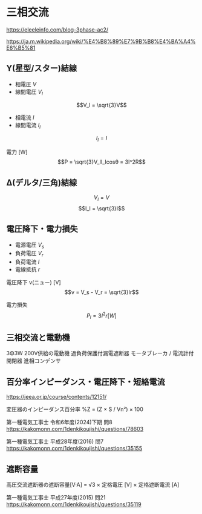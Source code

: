 # 三相交流

https://eleeleinfo.com/blog-3phase-ac2/

https://ja.m.wikipedia.org/wiki/%E4%B8%89%E7%9B%B8%E4%BA%A4%E6%B5%81

## Y(星型/スター)結線
- 相電圧 $V$
- 線間電圧 $V_l$
  
$$V_l = \sqrt{3}V$$

- 相電流 $I$
- 線間電流 $I_l$

$$I_l = I$$

電力 [W]
$$P = \sqrt{3}V_lI_lcosθ = 3I^2R$$


## Δ(デルタ/三角)結線
$$V_l = V$$
$$I_l = \sqrt{3}I$$


## 電圧降下・電力損失
- 電源電圧 $V_s$
- 負荷電圧 $V_r$
- 負荷電流 $I$
- 電線抵抗 $r$

電圧降下 ν(ニュー) [V]
$$ν = V_s - V_r = \sqrt{3}Ir$$

電力損失
$$P_l = 3I^2r [W]$$


## 三相交流と電動機
3Φ3W 200V供給の電動機
過負荷保護付漏電遮断器
モータブレーカ / 電流計付開閉器
進相コンデンサ

## 百分率インピーダンス・電圧降下・短絡電流

https://jeea.or.jp/course/contents/12151/

変圧器のインピーダンス百分率
%Z = (Z × S / Vn²) × 100

第一種電気工事士 令和6年度(2024)下期 問8
https://kakomonn.com/1denkikoujishi/questions/78603

第一種電気工事士 平成28年度(2016) 問7
https://kakomonn.com/1denkikoujishi/questions/35155



## 遮断容量

高圧交流遮断器の遮断容量[V·A] = √3 × 定格電圧 [V] × 定格遮断電流 [A]

第一種電気工事士 平成27年度(2015) 問21
https://kakomonn.com/1denkikoujishi/questions/35119


